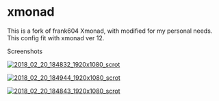 # xmonad
This is a fork of frank604 Xmonad, with modified for my personal needs. This config fit with xmonad ver 12.

Screenshots

<a href="https://ibb.co/mDgryH"><img src="https://preview.ibb.co/eG1ryH/2018_02_20_184832_1920x1080_scrot.png" alt="2018_02_20_184832_1920x1080_scrot" border="0"></a>


<a href="https://ibb.co/dkaC5x"><img src="https://preview.ibb.co/cMRKkx/2018_02_20_184944_1920x1080_scrot.png" alt="2018_02_20_184944_1920x1080_scrot" border="0"></a>


<a href="https://ibb.co/dYj5Qx"><img src="https://preview.ibb.co/dmRKkx/2018_02_20_184843_1920x1080_scrot.png" alt="2018_02_20_184843_1920x1080_scrot" border="0"></a>
